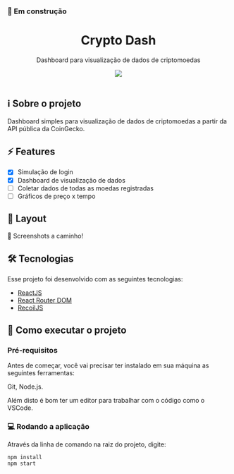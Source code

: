 ### :construction: Em construção 

<h1 align="center">
    Crypto Dash
</h1>
<p align="center">Dashboard para visualização de dados de criptomoedas</p>
<div align="center">
  <a style="text-decoration: none" href="https://github.com/rairongf/program-me" target="_blank">
    <img src="https://img.shields.io/static/v1?label=APP&message=Crypto Dash&color=040935&style=for-the-badge" align="center"/>
  </a>
</div>
<br>
<!--
<p align="center">
 <a style="text-decoration: none" href="#sobre">Sobre</a> •
 <a style="text-decoration: none" href="#roadmap">Features</a> • 
 <a style="text-decoration: none" href="#roadmap">Layout</a> • 
 <a style="text-decoration: none" href="#tecnologias">Tecnologias</a> • 
 <a style="text-decoration: none" href="#licenc-a">Licença</a> • 
 <a style="text-decoration: none" href="#autor">Autor</a>
</p>
-->

## :information_source: Sobre o projeto

Dashboard simples para visualização de dados de criptomoedas a partir da API pública da CoinGecko.

## :zap: Features

- [x] Simulação de login
- [x] Dashboard de visualização de dados
- [ ] Coletar dados de todas as moedas registradas
- [ ] Gráficos de preço x tempo

## :art: Layout

:construction: Screenshots a caminho!

## 🛠 Tecnologias

Esse projeto foi desenvolvido com as seguintes tecnologias:

- [ReactJS](https://reactjs.org/)
- [React Router DOM](https://github.com/date-fns/date-fns)
- [RecoilJS](https://recoiljs.org/)

## :rocket: Como executar o projeto
### Pré-requisitos

Antes de começar, você vai precisar ter instalado em sua máquina as seguintes ferramentas:

<p>
  <a style="text-decoration: none" href="https://git-scm.com" target="_blank">Git</a>,
  <a style="text-decoration: none" href="https://nodejs.org/en/" target="_blank">Node.js</a>.
</p>

Além disto é bom ter um editor para trabalhar com o código como o <a style="text-decoration: none" href="https://code.visualstudio.com/" target="_blank">VSCode</a>.

### :computer: Rodando a aplicação

Através da linha de comando na raiz do projeto, digite:
```
npm install
npm start
```
